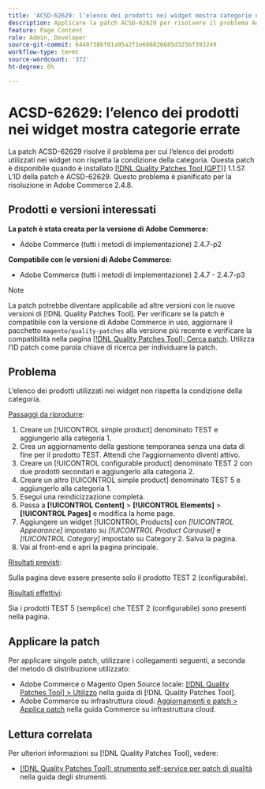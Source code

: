 ```yaml
---
title: 'ACSD-62629: l’elenco dei prodotti nei widget mostra categorie errate'
description: Applicare la patch ACSD-62629 per risolvere il problema Adobe Commerce, se un elenco di prodotti utilizzato nei widget non rispetta la condizione della categoria.
feature: Page Content
role: Admin, Developer
source-git-commit: 6440738bf01a95a2f1e666826685d325bf393249
workflow-type: tm+mt
source-wordcount: '372'
ht-degree: 0%

---
```



# ACSD-62629: l’elenco dei prodotti nei widget mostra categorie errate

La patch ACSD-62629 risolve il problema per cui l’elenco dei prodotti utilizzati nei widget non rispetta la condizione della categoria. Questa patch è disponibile quando è installato [[!DNL Quality Patches Tool (QPT)]](/help/tools/quality-patches-tool/quality-patches-tool-to-self-serve-quality-patches.md) 1.1.57. L’ID della patch è ACSD-62629. Questo problema è pianificato per la risoluzione in Adobe Commerce 2.4.8.

## Prodotti e versioni interessati

**La patch è stata creata per la versione di Adobe Commerce:**

* Adobe Commerce (tutti i metodi di implementazione) 2.4.7-p2

**Compatibile con le versioni di Adobe Commerce:**

* Adobe Commerce (tutti i metodi di implementazione) 2.4.7 - 2.4.7-p3

>[!NOTE]
>
>La patch potrebbe diventare applicabile ad altre versioni con le nuove versioni di [!DNL Quality Patches Tool]. Per verificare se la patch è compatibile con la versione di Adobe Commerce in uso, aggiornare il pacchetto `magento/quality-patches` alla versione più recente e verificare la compatibilità nella pagina [[!DNL Quality Patches Tool]: Cerca patch](https://experienceleague.adobe.com/tools/commerce-quality-patches/index.html?lang=it). Utilizza l’ID patch come parola chiave di ricerca per individuare la patch.

## Problema

L’elenco dei prodotti utilizzati nei widget non rispetta la condizione della categoria.

<u>Passaggi da riprodurre</u>:

1. Creare un [!UICONTROL simple product] denominato TEST e aggiungerlo alla categoria 1.
1. Crea un aggiornamento della gestione temporanea senza una data di fine per il prodotto TEST. Attendi che l’aggiornamento diventi attivo.
1. Creare un [!UICONTROL configurable product] denominato TEST 2 con due prodotti secondari e aggiungerlo alla categoria 2.
1. Creare un altro [!UICONTROL simple product] denominato TEST 5 e aggiungerlo alla categoria 1.
1. Esegui una reindicizzazione completa.
1. Passa a **[!UICONTROL Content]** > **[!UICONTROL Elements]** > **[!UICONTROL Pages]** e modifica la home page.
1. Aggiungere un widget [!UICONTROL Products] con *[!UICONTROL Appearance]* impostato su *[!UICONTROL Product Carousel]* e *[!UICONTROL Category]* impostato su Category 2. Salva la pagina.
1. Vai al front-end e apri la pagina principale.

<u>Risultati previsti</u>:

Sulla pagina deve essere presente solo il prodotto TEST 2 (configurabile).

<u>Risultati effettivi</u>:

Sia i prodotti TEST 5 (semplice) che TEST 2 (configurabile) sono presenti nella pagina.

## Applicare la patch

Per applicare singole patch, utilizzare i collegamenti seguenti, a seconda del metodo di distribuzione utilizzato:

* Adobe Commerce o Magento Open Source locale: [[!DNL Quality Patches Tool] > Utilizzo](/help/tools/quality-patches-tool/usage.md) nella guida di [!DNL Quality Patches Tool].
* Adobe Commerce su infrastruttura cloud: [Aggiornamenti e patch > Applica patch](https://experienceleague.adobe.com/docs/commerce-cloud-service/user-guide/develop/upgrade/apply-patches.html?lang=it) nella guida Commerce su infrastruttura cloud.


## Lettura correlata

Per ulteriori informazioni su [!DNL Quality Patches Tool], vedere:

* [[!DNL Quality Patches Tool]: strumento self-service per patch di qualità](/help/tools/quality-patches-tool/quality-patches-tool-to-self-serve-quality-patches.md) nella guida degli strumenti.
